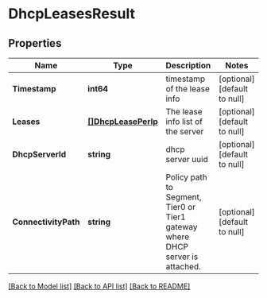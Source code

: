 # DhcpLeasesResult

## Properties
Name | Type | Description | Notes
------------ | ------------- | ------------- | -------------
**Timestamp** | **int64** | timestamp of the lease info | [optional] [default to null]
**Leases** | [**[]DhcpLeasePerIp**](DhcpLeasePerIP.md) | The lease info list of the server | [optional] [default to null]
**DhcpServerId** | **string** | dhcp server uuid | [optional] [default to null]
**ConnectivityPath** | **string** | Policy path to Segment, Tier0 or Tier1 gateway where DHCP server is attached.  | [optional] [default to null]

[[Back to Model list]](../README.md#documentation-for-models) [[Back to API list]](../README.md#documentation-for-api-endpoints) [[Back to README]](../README.md)

